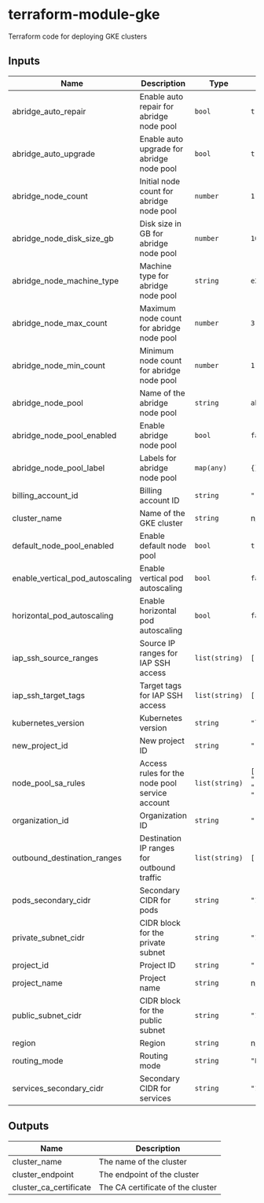# terraform-module-gke
Terraform code for deploying GKE clusters

<!-- BEGINNING OF PRE-COMMIT-TERRAFORM DOCS HOOK -->
## Inputs

| Name                           | Description                                      | Type          | Default                                    | Required |
|--------------------------------|--------------------------------------------------|---------------|--------------------------------------------|:--------:|
| abridge_auto_repair            | Enable auto repair for abridge node pool         | `bool`        | `true`                                     | no       |
| abridge_auto_upgrade           | Enable auto upgrade for abridge node pool        | `bool`        | `true`                                     | no       |
| abridge_node_count             | Initial node count for abridge node pool         | `number`      | `1`                                        | no       |
| abridge_node_disk_size_gb      | Disk size in GB for abridge node pool            | `number`      | `10`                                       | no       |
| abridge_node_machine_type      | Machine type for abridge node pool               | `string`      | `e2-micro`                                 | no       |
| abridge_node_max_count         | Maximum node count for abridge node pool         | `number`      | `3`                                        | no       |
| abridge_node_min_count         | Minimum node count for abridge node pool         | `number`      | `1`                                        | no       |
| abridge_node_pool              | Name of the abridge node pool                    | `string`      | `abridge-node-pool`                        | no       |
| abridge_node_pool_enabled      | Enable abridge node pool                         | `bool`        | `false`                                    | no       |
| abridge_node_pool_label        | Labels for abridge node pool                     | `map(any)`    | `{}`                                       | no       |
| billing_account_id             | Billing account ID                               | `string`      | `""`                                       | no       |
| cluster_name                   | Name of the GKE cluster                          | `string`      | n/a                                        | yes      |
| default_node_pool_enabled      | Enable default node pool                         | `bool`        | `true`                                     | no       |
| enable_vertical_pod_autoscaling| Enable vertical pod autoscaling                  | `bool`        | `false`                                    | no       |
| horizontal_pod_autoscaling     | Enable horizontal pod autoscaling                | `bool`        | `false`                                    | no       |
| iap_ssh_source_ranges          | Source IP ranges for IAP SSH access              | `list(string)`| `["35.235.240.0/20"]`                       | no       |
| iap_ssh_target_tags            | Target tags for IAP SSH access                   | `list(string)`| `["iap-ssh"]`                              | no       |
| kubernetes_version             | Kubernetes version                               | `string`      | `"latest"`                                 | no       |
| new_project_id                 | New project ID                                   | `string`      | `""`                                       | no       |
| node_pool_sa_rules             | Access rules for the node pool service account   | `list(string)`| `["roles/container.defaultNodeServiceAccount", "roles/monitoring.viewer", "roles/monitoring.metricWriter", "roles/logging.logWriter"]` | no       |
| organization_id                | Organization ID                                  | `string`      | `""`                                       | no       |
| outbound_destination_ranges    | Destination IP ranges for outbound traffic       | `list(string)`| `["0.0.0.0/0"]`                            | no       |
| pods_secondary_cidr            | Secondary CIDR for pods                          | `string`      | `"172.16.0.0/14"`                          | no       |
| private_subnet_cidr            | CIDR block for the private subnet                | `string`      | `"10.0.32.0/19"`                           | no       |
| project_id                     | Project ID                                       | `string`      | `""`                                       | yes      |
| project_name                   | Project name                                     | `string`      | n/a                                        | yes      |
| public_subnet_cidr             | CIDR block for the public subnet                 | `string`      | `"10.0.0.0/19"`                            | no       |
| region                         | Region                                           | `string`      | n/a                                        | yes      |
| routing_mode                   | Routing mode                                     | `string`      | `"REGIONAL"`                               | no       |
| services_secondary_cidr        | Secondary CIDR for services                      | `string`      | `"172.20.0.0/18"`                          | no       |

## Outputs

| Name                  | Description                          |
|-----------------------|--------------------------------------|
| cluster_name          | The name of the cluster              |
| cluster_endpoint      | The endpoint of the cluster          |
| cluster_ca_certificate| The CA certificate of the cluster    |

<!-- END OF PRE-COMMIT-TERRAFORM DOCS HOOK -->